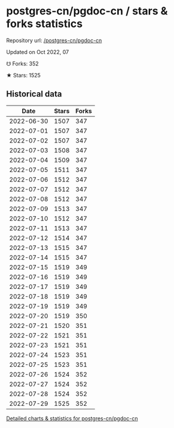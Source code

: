 # postgres-cn/pgdoc-cn / stars & forks statistics

Repository url: [/postgres-cn/pgdoc-cn](https://github.com/postgres-cn/pgdoc-cn)

Updated on Oct 2022, 07

☋ Forks: 352

★ Stars: 1525

## Historical data
| Date | Stars | Forks |
|------|-------|-------|
| 2022-06-30 | 1507 | 347 | 
| 2022-07-01 | 1507 | 347 | 
| 2022-07-02 | 1507 | 347 | 
| 2022-07-03 | 1508 | 347 | 
| 2022-07-04 | 1509 | 347 | 
| 2022-07-05 | 1511 | 347 | 
| 2022-07-06 | 1512 | 347 | 
| 2022-07-07 | 1512 | 347 | 
| 2022-07-08 | 1512 | 347 | 
| 2022-07-09 | 1513 | 347 | 
| 2022-07-10 | 1512 | 347 | 
| 2022-07-11 | 1513 | 347 | 
| 2022-07-12 | 1514 | 347 | 
| 2022-07-13 | 1515 | 347 | 
| 2022-07-14 | 1515 | 347 | 
| 2022-07-15 | 1519 | 349 | 
| 2022-07-16 | 1519 | 349 | 
| 2022-07-17 | 1519 | 349 | 
| 2022-07-18 | 1519 | 349 | 
| 2022-07-19 | 1519 | 349 | 
| 2022-07-20 | 1519 | 350 | 
| 2022-07-21 | 1520 | 351 | 
| 2022-07-22 | 1521 | 351 | 
| 2022-07-23 | 1521 | 351 | 
| 2022-07-24 | 1523 | 351 | 
| 2022-07-25 | 1523 | 351 | 
| 2022-07-26 | 1524 | 352 | 
| 2022-07-27 | 1524 | 352 | 
| 2022-07-28 | 1524 | 352 | 
| 2022-07-29 | 1525 | 352 | 


[Detailed charts & statistics for postgres-cn/pgdoc-cn](https://reviewgithub.com/rep/postgres-cn/pgdoc-cn)
